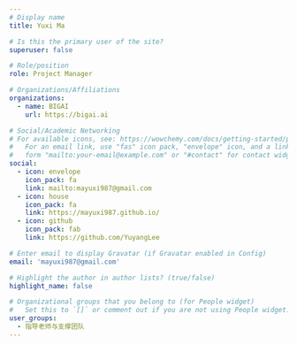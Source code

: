 ```yaml
---
# Display name
title: Yuxi Ma

# Is this the primary user of the site?
superuser: false

# Role/position
role: Project Manager

# Organizations/Affiliations
organizations:
  - name: BIGAI
    url: https://bigai.ai

# Social/Academic Networking
# For available icons, see: https://wowchemy.com/docs/getting-started/page-builder/#icons
#   For an email link, use "fas" icon pack, "envelope" icon, and a link in the
#   form "mailto:your-email@example.com" or "#contact" for contact widget.
social:
  - icon: envelope
    icon_pack: fa
    link: mailto:mayuxi987@gmail.com
  - icon: house
    icon_pack: fa
    link: https://mayuxi987.github.io/
  - icon: github
    icon_pack: fab
    link: https://github.com/YuyangLee

# Enter email to display Gravatar (if Gravatar enabled in Config)
email: 'mayuxi987@gmail.com'

# Highlight the author in author lists? (true/false)
highlight_name: false

# Organizational groups that you belong to (for People widget)
#   Set this to `[]` or comment out if you are not using People widget.
user_groups:
  - 指导老师与支撑团队
---
```

